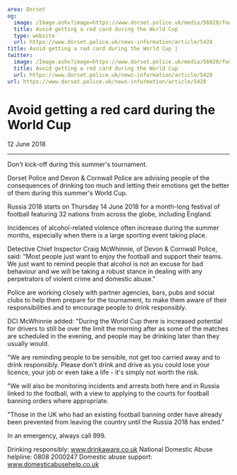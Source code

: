 ```yaml
area: Dorset
og:
  image: /Image.ashx?image=https://www.dorset.police.uk/media/56020/football-poster.jpg&amp;amp;width=150
  title: Avoid getting a red card during the World Cup
  type: website
  url: https://www.dorset.police.uk/news-information/article/5428
title: Avoid getting a red card during the World Cup |
twitter:
  image: /Image.ashx?image=https://www.dorset.police.uk/media/56020/football-poster.jpg&amp;amp;width=150
  title: Avoid getting a red card during the World Cup
  url: https://www.dorset.police.uk/news-information/article/5428
url: https://www.dorset.police.uk/news-information/article/5428
```

# Avoid getting a red card during the World Cup

12 June 2018

* * *

Don't kick-off during this summer's tournament.

Dorset Police and Devon & Cornwall Police are advising people of the consequences of drinking too much and letting their emotions get the better of them during this summer's World Cup.

Russia 2018 starts on Thursday 14 June 2018 for a month-long festival of football featuring 32 nations from across the globe, including England.

Incidences of alcohol-related violence often increase during the summer months, especially when there is a large sporting event taking place.

Detective Chief Inspector Craig McWhinnie, of Devon & Cornwall Police, said: "Most people just want to enjoy the football and support their teams. We just want to remind people that alcohol is not an excuse for bad behaviour and we will be taking a robust stance in dealing with any perpetrators of violent crime and domestic abuse."

Police are working closely with partner agencies, bars, pubs and social clubs to help them prepare for the tournament, to make them aware of their responsibilities and to encourage people to drink responsibly.

DCI McWhinnie added: "During the World Cup there is increased potential for drivers to still be over the limit the morning after as some of the matches are scheduled in the evening, and people may be drinking later than they usually would.

"We are reminding people to be sensible, not get too carried away and to drink responsibly. Please don't drink and drive as you could lose your licence, your job or even take a life - it's simply not worth the risk.

"We will also be monitoring incidents and arrests both here and in Russia linked to the football, with a view to applying to the courts for football banning orders where appropriate.

"Those in the UK who had an existing football banning order have already been prevented from leaving the country until the Russia 2018 has ended."

In an emergency, always call 999.

Drinking responsibly: www.drinkaware.co.uk
National Domestic Abuse helpline: 0808 2000247
Domestic abuse support: www.domesticabusehelp.co.uk
